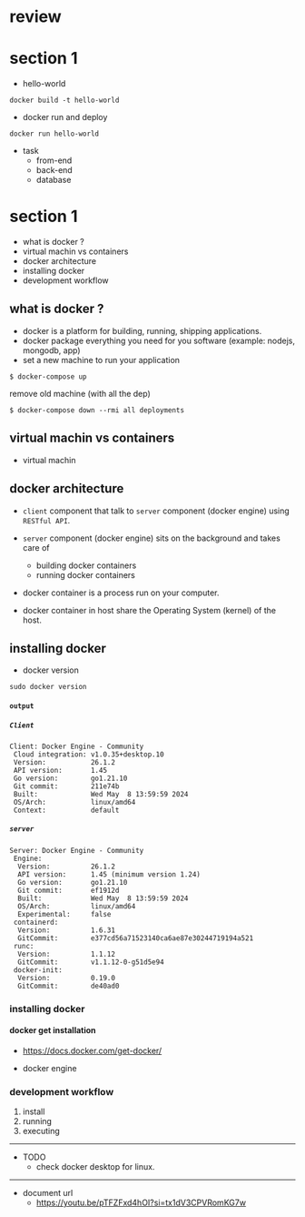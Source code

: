 
# review

# section 1

* hello-world
```
docker build -t hello-world
```

* docker run and deploy
```
docker run hello-world
```

* task
    * from-end
    * back-end
    * database

# section 1
* what is docker ?
* virtual machin vs containers
* docker architecture 
* installing docker
* development workflow

## what is docker ?
* docker is a platform for building, running, shipping applications.
* docker package everything you need for you software (example: nodejs, mongodb, app)
* set a new machine to run your application
```
$ docker-compose up
```

remove old machine (with all the dep)
```
$ docker-compose down --rmi all deployments
```

## virtual machin vs containers
* virtual machin 

## docker architecture 
* `client` component that talk to `server` component (docker engine) using `RESTful API`.
* `server` component (docker engine) sits on the background and takes care of 
    * building docker containers
    * running docker containers

* docker container is a process run on your computer.
* docker container in host share the Operating System (kernel) of the host.

## installing docker
* docker version
```
sudo docker version
```

#### `output`

##### `Client`

```
Client: Docker Engine - Community
 Cloud integration: v1.0.35+desktop.10
 Version:           26.1.2
 API version:       1.45
 Go version:        go1.21.10
 Git commit:        211e74b
 Built:             Wed May  8 13:59:59 2024
 OS/Arch:           linux/amd64
 Context:           default
```

##### `server`

```
Server: Docker Engine - Community
 Engine:
  Version:          26.1.2
  API version:      1.45 (minimum version 1.24)
  Go version:       go1.21.10
  Git commit:       ef1912d
  Built:            Wed May  8 13:59:59 2024
  OS/Arch:          linux/amd64
  Experimental:     false
 containerd:
  Version:          1.6.31
  GitCommit:        e377cd56a71523140ca6ae87e30244719194a521
 runc:
  Version:          1.1.12
  GitCommit:        v1.1.12-0-g51d5e94
 docker-init:
  Version:          0.19.0
  GitCommit:        de40ad0

```

### installing docker

#### docker get installation
* https://docs.docker.com/get-docker/

* docker engine


### development workflow

1. install
2. running
3. executing

--------

* TODO
   * check docker desktop for linux.


--------
* document url
    * https://youtu.be/pTFZFxd4hOI?si=tx1dV3CPVRomKG7w

